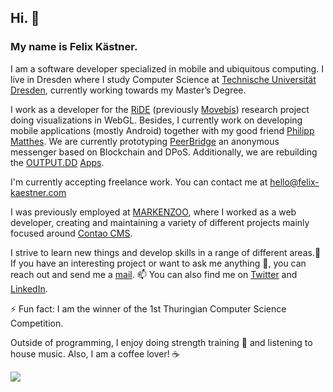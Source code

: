 ## Hi. 👋

### My name is Felix Kästner.

I am a software developer specialized in mobile and ubiquitous computing. I live in Dresden where I study Computer Science at [Technische Universität Dresden](https://tu-dresden.de), currently working towards my Master’s Degree. 

I work as a developer for the [RiDE](radverkehr-in-deutschland.de) (previously [Movebis](https://www.movebis.org)) research project doing visualizations in WebGL. Besides, I currently work on developing mobile applications (mostly Android) together with my good friend [Philipp Matthes](https://github.com/philippmatthes). We are currently prototyping [PeerBridge](https://github.com/peerbridge) an anonymous messenger based on Blockchain and DPoS. Additionally, we are rebuilding the [OUTPUT.DD](https://output-dd.de) [Apps](https://github.com/output-dd).

I'm currently accepting freelance work. You can contact me at [hello@felix-kaestner.com](hello@felix-kaestner.com)

I was previously employed at [MARKENZOO](https://markenzoo.de), where I worked as a web developer, creating and maintaining a variety of different projects mainly focused around [Contao CMS](https://contao.org).

I strive to learn new things and develop skills in a range of different areas.🌱 If you have an interesting project or want to ask me anything 💬, you can reach out and send me a [mail](hello@felix-kaestner.com). 📫 You can also find me on [Twitter](https://twitter.com/kaestner_felix) and [LinkedIn](https://www.linkedin.com/in/felix-kaestner).

⚡ Fun fact: I am the winner of the 1st Thuringian Computer Science Competition.

Outside of programming, I enjoy doing strength training 💪 and listening to house music. Also, I am a coffee lover! ☕ 

![](https://komarev.com/ghpvc/?username=felix-kaestner)

<!-- **felix-kaestner/felix-kaestner** is a ✨ _special_ ✨ repository because its `README.md` (this file) appears on your GitHub profile. -->
